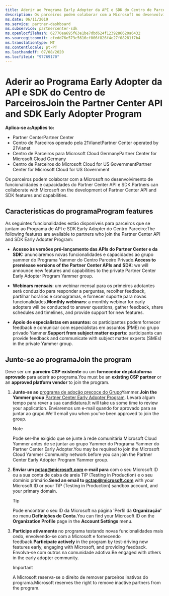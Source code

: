 ```yaml
---
title: Aderir ao Programa Early Adopter da API e SDK do Centro de Parceiros
description: Os parceiros podem colaborar com a Microsoft no desenvolvimento de funcionalidades e capacidades de parceiros.
ms.date: 06/11/2019
ms.service: partner-dashboard
ms.subservice: partnercenter-sdk
ms.openlocfilehash: 62770ea695f63e1be7dbd624f1239286620a6432
ms.sourcegitcommit: cfedd76e573c5616cf006f826f4e27f08281f7b4
ms.translationtype: MT
ms.contentlocale: pt-PT
ms.lasthandoff: 07/08/2020
ms.locfileid: "97769170"
---
```

# <a name="join-the-partner-center-api-and-sdk-early-adopter-program"></a><span data-ttu-id="33b74-103">Aderir ao Programa Early Adopter da API e SDK do Centro de Parceiros</span><span class="sxs-lookup"><span data-stu-id="33b74-103">Join the Partner Center API and SDK Early Adopter Program</span></span>

<span data-ttu-id="33b74-104">**Aplica-se a:**</span><span class="sxs-lookup"><span data-stu-id="33b74-104">**Applies to:**</span></span>

- <span data-ttu-id="33b74-105">Partner Center</span><span class="sxs-lookup"><span data-stu-id="33b74-105">Partner Center</span></span>
- <span data-ttu-id="33b74-106">Centro de Parceiros operado pela 21Vianet</span><span class="sxs-lookup"><span data-stu-id="33b74-106">Partner Center operated by 21Vianet</span></span>
- <span data-ttu-id="33b74-107">Centro de Parceiros para Microsoft Cloud Germany</span><span class="sxs-lookup"><span data-stu-id="33b74-107">Partner Center for Microsoft Cloud Germany</span></span>
- <span data-ttu-id="33b74-108">Centro de Parceiros do Microsoft Cloud for US Government</span><span class="sxs-lookup"><span data-stu-id="33b74-108">Partner Center for Microsoft Cloud for US Government</span></span>

<span data-ttu-id="33b74-109">Os parceiros podem colaborar com a Microsoft no desenvolvimento de funcionalidades e capacidades do Partner Center API e SDK.</span><span class="sxs-lookup"><span data-stu-id="33b74-109">Partners can collaborate with Microsoft on the development of Partner Center API and SDK features and capabilities.</span></span>

## <a name="program-features"></a><span data-ttu-id="33b74-110">Características do programa</span><span class="sxs-lookup"><span data-stu-id="33b74-110">Program features</span></span>

<span data-ttu-id="33b74-111">As seguintes funcionalidades estão disponíveis para parceiros que se juntam ao Programa de API e SDK Early Adopter do Centro Parceiro:</span><span class="sxs-lookup"><span data-stu-id="33b74-111">The following features are available to partners who join the Partner Center API and SDK Early Adopter Program:</span></span>

- <span data-ttu-id="33b74-112">**Acesso às versões pré-lançamento das APIs do Partner Center e da SDK:** anunciaremos novas funcionalidades e capacidades ao grupo yammer do Programa Yammer do Centro Parceiro Privado.</span><span class="sxs-lookup"><span data-stu-id="33b74-112">**Access to prerelease versions of the Partner Center APIs and SDK**: we will announce new features and capabilities to the private Partner Center Early Adopter Program Yammer group.</span></span>

- <span data-ttu-id="33b74-113">**Webinars mensais**: um webinar mensal para os primeiros adotantes será conduzido para responder a perguntas, recolher feedback, partilhar horários e cronogramas, e fornecer suporte para novas funcionalidades.</span><span class="sxs-lookup"><span data-stu-id="33b74-113">**Monthly webinars**: a monthly webinar for early adopters will be conducted to answer questions, gather feedback, share schedules and timelines, and provide support for new features.</span></span>

- <span data-ttu-id="33b74-114">**Apoio de especialistas em assuntos:** os participantes podem fornecer feedback e comunicar com especialistas em assuntos (PME) no grupo privado Yammer.</span><span class="sxs-lookup"><span data-stu-id="33b74-114">**Support from subject matter experts**: participants can provide feedback and communicate with subject matter experts (SMEs) in the private Yammer group.</span></span>

## <a name="join-the-program"></a><span data-ttu-id="33b74-115">Junte-se ao programa</span><span class="sxs-lookup"><span data-stu-id="33b74-115">Join the program</span></span>

<span data-ttu-id="33b74-116">Deve ser um **parceiro CSP existente** ou um **fornecedor de plataforma aprovado** para aderir ao programa.</span><span class="sxs-lookup"><span data-stu-id="33b74-116">You must be an **existing CSP partner** or an **approved platform vendor** to join the program.</span></span>

1. <span data-ttu-id="33b74-117">**Junte-se ao** [programa de adoção precoce do Grupo](https://www.yammer.com/cloudpartnercommunity/#/threads/inGroup?type=in_group&feedId=5944712&view=all)Yammer.</span><span class="sxs-lookup"><span data-stu-id="33b74-117">**Join the Yammer group** [Partner Center Early Adopter Program](https://www.yammer.com/cloudpartnercommunity/#/threads/inGroup?type=in_group&feedId=5944712&view=all).</span></span> <span data-ttu-id="33b74-118">Levará algum tempo para rever a sua candidatura.</span><span class="sxs-lookup"><span data-stu-id="33b74-118">It will take us some time to review your application.</span></span> <span data-ttu-id="33b74-119">Enviaremos um e-mail quando for aprovado para se juntar ao grupo.</span><span class="sxs-lookup"><span data-stu-id="33b74-119">We'll email you when you've been approved to join the group.</span></span>

   > [!NOTE]
   > <span data-ttu-id="33b74-120">Pode ser-lhe exigido que se junte à rede comunitária Microsoft Cloud Yammer antes de se juntar ao grupo Yammer do Programa Yammer do Partner Center Early Adopter.</span><span class="sxs-lookup"><span data-stu-id="33b74-120">You may be required to join the Microsoft Cloud Yammer Community network before you can join the Partner Center Early Adopter Program Yammer group.</span></span>

2. <span data-ttu-id="33b74-121">**Enviar um [pctap@microsoft.com](mailto:pctap@microsoft.com) e-mail para** com o seu Microsoft ID ou a sua conta de caixa de areia TiP (Testing in Production) e o seu domínio primário.</span><span class="sxs-lookup"><span data-stu-id="33b74-121">**Send an email to [pctap@microsoft.com](mailto:pctap@microsoft.com)** with your Microsoft ID or your TiP (Testing in Production) sandbox account, and your primary domain.</span></span>

   > [!TIP]
   > <span data-ttu-id="33b74-122">Pode encontrar o seu ID da Microsoft na página 'Perfil da **Organização'** no menu **Definições de Conta.**</span><span class="sxs-lookup"><span data-stu-id="33b74-122">You can find your Microsoft ID on the **Organization Profile** page in the **Account Settings** menu.</span></span>

3. <span data-ttu-id="33b74-123">**Participe ativamente** no programa testando novas funcionalidades mais cedo, envolvendo-se com a Microsoft e fornecendo feedback.</span><span class="sxs-lookup"><span data-stu-id="33b74-123">**Participate actively** in the program by test-driving new features early, engaging with Microsoft, and providing feedback.</span></span> <span data-ttu-id="33b74-124">Envolva-se com outros na comunidade adotiva.</span><span class="sxs-lookup"><span data-stu-id="33b74-124">Be engaged with others in the early adopter community.</span></span>

   > [!IMPORTANT]
   > <span data-ttu-id="33b74-125">A Microsoft reserva-se o direito de remover parceiros inativos do programa.</span><span class="sxs-lookup"><span data-stu-id="33b74-125">Microsoft reserves the right to remove inactive partners from the program.</span></span>
